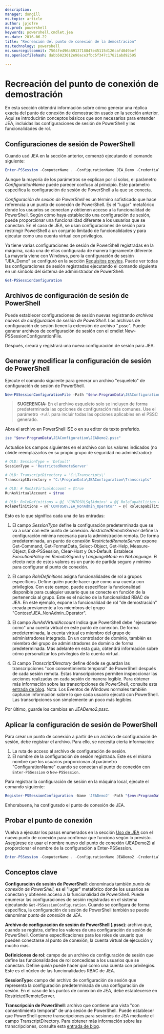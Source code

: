 ```yaml
---
description: 
manager: dongill
ms.topic: article
author: jpjofre
ms.prod: powershell
keywords: powershell,cmdlet,jea
ms.date: 2016-06-22
title: "Recreación del punto de conexión de la demostración"
ms.technology: powershell
ms.sourcegitcommit: 7504fe496a8913718847e45115d126caf4049bef
ms.openlocfilehash: dabb5023012e90ace3fbc5f347c17821abd92595

---
```


# Recreación del punto de conexión de demostración
En esta sección obtendrá información sobre cómo generar una réplica exacta del punto de conexión de demostración usado en la sección anterior.
Aquí se introducirán conceptos básicos que son necesarios para entender JEA, incluidas las configuraciones de sesión de PowerShell y las funcionalidades de rol.

## Configuraciones de sesión de PowerShell
Cuando usó JEA en la sección anterior, comenzó ejecutando el comando siguiente:

```PowerShell
Enter-PSSession -ComputerName . -ConfigurationName JEA_Demo -Credential $NonAdminCred
```

Aunque la mayoría de los parámetros se explican por sí solos, el parámetro *ConfigurationName* puede parecer confuso al principio.
Este parámetro especifica la configuración de sesión de PowerShell a la que se conecta.

*Configuración de sesión de PowerShell* es un término sofisticado que hace referencia a un punto de conexión de PowerShell.
Es el "lugar" metafórico donde los usuarios se conectan y obtienen acceso a la funcionalidad de PowerShell.
Según cómo haya establecido una configuración de sesión, puede proporcionar una funcionalidad diferente a los usuarios que se conectan.
En el caso de JEA, se usan configuraciones de sesión para restringir PowerShell a un conjunto limitado de funcionalidades y para ejecutar como una cuenta virtual con privilegios.

Ya tiene varias configuraciones de sesión de PowerShell registradas en la máquina, cada una de ellas configurada de manera ligeramente diferente.
La mayoría viene con Windows, pero la configuración de sesión "JEA_Demo" se configuró en la sección [Requisitos previos](prerequisites.md).
Puede ver todas las configuraciones de sesión registradas ejecutando el comando siguiente en un símbolo del sistema de administrador de PowerShell:

```PowerShell
Get-PSSessionConfiguration
```

## Archivos de configuración de sesión de PowerShell
Puede establecer configuraciones de sesión nuevas registrando *archivos nuevos de configuración de sesión de PowerShell*.
Los archivos de configuración de sesión tienen la extensión de archivo ".pssc".
Puede generar archivos de configuración de sesión con el cmdlet New-PSSessionConfigurationFile.

Después, creará y registrará una nueva configuración de sesión para JEA.

## Generar y modificar la configuración de sesión de PowerShell
Ejecute el comando siguiente para generar un archivo "esqueleto" de configuración de sesión de PowerShell.

```PowerShell
New-PSSessionConfigurationFile -Path "$env:ProgramData\JEAConfiguration\JEADemo2.pssc"
```

> **SUGERENCIA:** En el archivo esqueleto solo se incluyen de forma predeterminada las opciones de configuración más comunes.
> Use el parámetro `-Full` para incluir todas las opciones aplicables en el PSSC generado.

Abra el archivo en PowerShell ISE o en su editor de texto preferido.

```PowerShell
ise "$env:ProgramData\JEAConfiguration\JEADemo2.pssc"
```

Actualice los campos siguientes en el archivo con los valores indicados (no olvide reemplazarlos en su propio grupo de seguridad no administrador):

```PowerShell
# OLD: SessionType = 'Default'
SessionType = 'RestrictedRemoteServer'

# OLD: TranscriptDirectory = 'C:\Transcripts\'
TranscriptDirectory = "C:\ProgramData\JEAConfiguration\Transcripts"

# OLD: # RunAsVirtualAccount = $true
RunAsVirtualAccount = $true

# OLD: RoleDefinitions = @{ 'CONTOSO\SqlAdmins' = @{ RoleCapabilities = 'SqlAdministration' }; 'CONTOSO\ServerMonitors' = @{ VisibleCmdlets = 'Get-Process' } }
RoleDefinitions = @{'CONTOSO\JEA_NonAdmin_Operator' = @{ RoleCapabilities =  'Maintenance' }}
```

Esto es lo que significa cada una de las entradas:

1.  El campo *SessionType* define la configuración predeterminada que se va a usar con este punto de conexión.
*RestrictedRemoteServer* define la configuración mínima necesaria para la administración remota.
De forma predeterminada, un punto de conexión *RestrictedRemoteServer* expone Get-Command, Get-FormatData, Select-Object, Get-Help, Measure-Object, Exit-PSSession, Clear-Host y Out-Default.
Establece *ExecutionPolicy* en *RemoteSigned* y *LanguageMode* en *NoLanguage*.
El efecto neto de estos valores es un punto de partida seguro y mínimo para configurar el punto de conexión.

2.  El campo *RoleDefinitions* asigna funcionalidades de rol a grupos específicos.
Define quién puede hacer qué como una cuenta con privilegios.
Con este campo, puede especificar la funcionalidad disponible para cualquier usuario que se conecte en función de la pertenencia al grupo.
Este es el núcleo de la funcionalidad RBAC de JEA.
En este ejemplo, expone la funcionalidad de rol "de demostración" creada previamente a los miembros del grupo "Contoso\JEA_NonAdmin_Operator".

3.  El campo *RunAsVirtualAccount* indica que PowerShell debe "ejecutarse como" una cuenta virtual en este punto de conexión.
De forma predeterminada, la cuenta virtual es miembro del grupo de administradores integrado.
En un controlador de dominio, también es miembro del grupo de administradores de dominio de forma predeterminada.
Más adelante en esta guía, obtendrá información sobre cómo personalizar los privilegios de la cuenta virtual.

4.  El campo *TranscriptDirectory* define dónde se guardan las transcripciones "con consentimiento temporal" de PowerShell después de cada sesión remota.
Estas transcripciones permiten inspeccionar las acciones realizadas en cada sesión de manera legible.
Para obtener más información sobre las transcripciones de PowerShell, consulte esta [entrada de blog](http://blogs.msdn.com/b/powershell/archive/2015/06/09/powershell-the-blue-team.aspx).
Nota: Los Eventos de Windows normales también capturan información sobre lo que cada usuario ejecutó con PowerShell.
Las transcripciones son simplemente un poco más legibles.

Por último, guarde los cambios en *JEADemo2.pssc*.

## Aplicar la configuración de sesión de PowerShell

Para crear un punto de conexión a partir de un archivo de configuración de sesión, debe registrar el archivo.
Para ello, se necesita cierta información:

1. La ruta de acceso al archivo de configuración de sesión.
2. El nombre de la configuración de sesión registrada. Este es el mismo nombre que los usuarios proporcionan al parámetro "ConfigurationName" cuando se conectan al punto de conexión con `Enter-PSSession` o `New-PSSession`.

Para registrar la configuración de sesión en la máquina local, ejecute el comando siguiente:

```PowerShell
Register-PSSessionConfiguration -Name 'JEADemo2' -Path "$env:ProgramData\JEAConfiguration\JEADemo2.pssc"
```

Enhorabuena, ha configurado el punto de conexión de JEA.

## Probar el punto de conexión
Vuelva a ejecutar los pasos enumerados en la sección [Uso de JEA](using-jea.md) con el nuevo punto de conexión para confirmar que funciona según lo previsto.
Asegúrese de usar el nombre nuevo del punto de conexión (JEADemo2) al proporcionar el nombre de la configuración a Enter-PSSession.

```PowerShell
Enter-PSSession -ComputerName . -ConfigurationName JEADemo2 -Credential $NonAdminCred
```

## Conceptos clave
**Configuración de sesión de PowerShell**: denominada también *punto de conexión de PowerShell*, es el "lugar" metafórico donde los usuarios se conectan y obtienen acceso a la funcionalidad de PowerShell.
Puede enumerar las configuraciones de sesión registradas en el sistema ejecutando `Get-PSSessionConfiguration`.
Cuando se configura de forma específica, la configuración de sesión de PowerShell también se puede denominar *punto de conexión de JEA*.

**Archivo de configuración de sesión de PowerShell (.pssc)**: archivo que, cuando se registra, define los valores de una configuración de sesión de PowerShell.
Contiene especificaciones para los roles de usuario que pueden conectarse al punto de conexión, la cuenta virtual de ejecución y mucho más.     

**Definiciones de rol**: campo de un archivo de configuración de sesión que define las funcionalidades de rol concedidas a los usuarios que se conectan.
Define *quién* puede hacer *qué* como una cuenta con privilegios.
Este es el núcleo de las funcionalidades RBAC de JEA.

**SessionType**: campo del archivo de configuración de sesión que representa la configuración predeterminada de una configuración de sesión.
En el caso de los puntos de conexión de JEA, debe establecerse en RestrictedRemoteServer.

**Transcripción de PowerShell**: archivo que contiene una vista "con consentimiento temporal" de una sesión de PowerShell.
Puede establecer que PowerShell genere transcripciones para sesiones de JEA mediante el campo TranscriptDirectory.
Para obtener más información sobre las transcripciones, consulte esta [entrada de blog](https://technet.microsoft.com/en-us/magazine/ff687007.aspx).




<!--HONumber=Jun16_HO4-->


